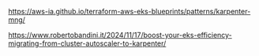 https://aws-ia.github.io/terraform-aws-eks-blueprints/patterns/karpenter-mng/

https://www.robertobandini.it/2024/11/17/boost-your-eks-efficiency-migrating-from-cluster-autoscaler-to-karpenter/

